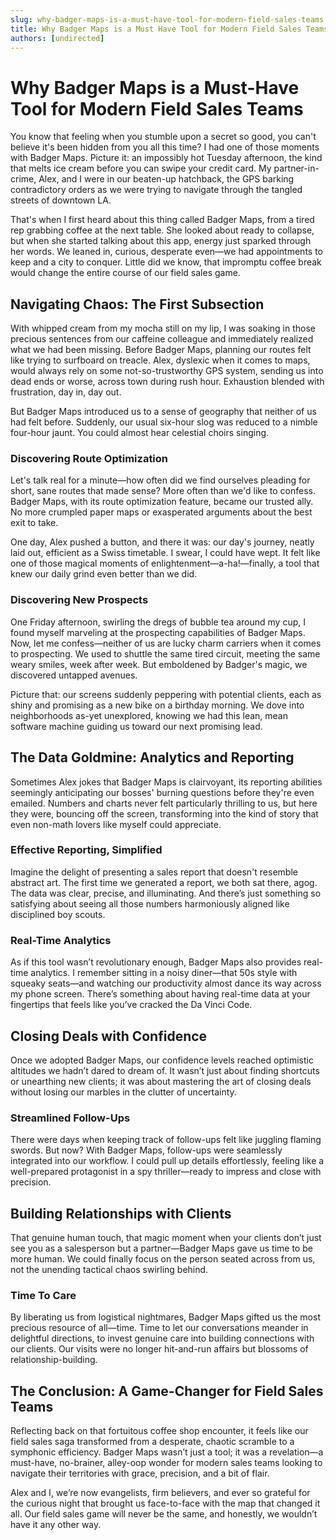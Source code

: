 ```yaml
---
slug: why-badger-maps-is-a-must-have-tool-for-modern-field-sales-teams
title: Why Badger Maps is a Must Have Tool for Modern Field Sales Teams
authors: [undirected]
---
```



# Why Badger Maps is a Must-Have Tool for Modern Field Sales Teams

You know that feeling when you stumble upon a secret so good, you can't believe it's been hidden from you all this time? I had one of those moments with Badger Maps. Picture it: an impossibly hot Tuesday afternoon, the kind that melts ice cream before you can swipe your credit card. My partner-in-crime, Alex, and I were in our beaten-up hatchback, the GPS barking contradictory orders as we were trying to navigate through the tangled streets of downtown LA.

That's when I first heard about this thing called Badger Maps, from a tired rep grabbing coffee at the next table. She looked about ready to collapse, but when she started talking about this app, energy just sparked through her words. We leaned in, curious, desperate even—we had appointments to keep and a city to conquer. Little did we know, that impromptu coffee break would change the entire course of our field sales game.

## Navigating Chaos: The First Subsection

With whipped cream from my mocha still on my lip, I was soaking in those precious sentences from our caffeine colleague and immediately realized what we had been missing. Before Badger Maps, planning our routes felt like trying to surfboard on treacle. Alex, dyslexic when it comes to maps, would always rely on some not-so-trustworthy GPS system, sending us into dead ends or worse, across town during rush hour. Exhaustion blended with frustration, day in, day out.

But Badger Maps introduced us to a sense of geography that neither of us had felt before. Suddenly, our usual six-hour slog was reduced to a nimble four-hour jaunt. You could almost hear celestial choirs singing.

### Discovering Route Optimization

Let's talk real for a minute—how often did we find ourselves pleading for short, sane routes that made sense? More often than we'd like to confess. Badger Maps, with its route optimization feature, became our trusted ally. No more crumpled paper maps or exasperated arguments about the best exit to take. 

One day, Alex pushed a button, and there it was: our day's journey, neatly laid out, efficient as a Swiss timetable. I swear, I could have wept. It felt like one of those magical moments of enlightenment—a-ha!—finally, a tool that knew our daily grind even better than we did.

### Discovering New Prospects

One Friday afternoon, swirling the dregs of bubble tea around my cup, I found myself marveling at the prospecting capabilities of Badger Maps. Now, let me confess—neither of us are lucky charm carriers when it comes to prospecting. We used to shuttle the same tired circuit, meeting the same weary smiles, week after week. But emboldened by Badger's magic, we discovered untapped avenues.

Picture that: our screens suddenly peppering with potential clients, each as shiny and promising as a new bike on a birthday morning. We dove into neighborhoods as-yet unexplored, knowing we had this lean, mean software machine guiding us toward our next promising lead. 

## The Data Goldmine: Analytics and Reporting

Sometimes Alex jokes that Badger Maps is clairvoyant, its reporting abilities seemingly anticipating our bosses' burning questions before they're even emailed. Numbers and charts never felt particularly thrilling to us, but here they were, bouncing off the screen, transforming into the kind of story that even non-math lovers like myself could appreciate.

### Effective Reporting, Simplified

Imagine the delight of presenting a sales report that doesn't resemble abstract art. The first time we generated a report, we both sat there, agog. The data was clear, precise, and illuminating. And there’s just something so satisfying about seeing all those numbers harmoniously aligned like disciplined boy scouts.

### Real-Time Analytics

As if this tool wasn’t revolutionary enough, Badger Maps also provides real-time analytics. I remember sitting in a noisy diner—that 50s style with squeaky seats—and watching our productivity almost dance its way across my phone screen. There’s something about having real-time data at your fingertips that feels like you’ve cracked the Da Vinci Code.

## Closing Deals with Confidence

Once we adopted Badger Maps, our confidence levels reached optimistic altitudes we hadn’t dared to dream of. It wasn’t just about finding shortcuts or unearthing new clients; it was about mastering the art of closing deals without losing our marbles in the clutter of uncertainty.

### Streamlined Follow-Ups

There were days when keeping track of follow-ups felt like juggling flaming swords. But now? With Badger Maps, follow-ups were seamlessly integrated into our workflow. I could pull up details effortlessly, feeling like a well-prepared protagonist in a spy thriller—ready to impress and close with precision.

## Building Relationships with Clients

That genuine human touch, that magic moment when your clients don’t just see you as a salesperson but a partner—Badger Maps gave us time to be more human. We could finally focus on the person seated across from us, not the unending tactical chaos swirling behind.

### Time To Care

By liberating us from logistical nightmares, Badger Maps gifted us the most precious resource of all—time. Time to let our conversations meander in delightful directions, to invest genuine care into building connections with our clients. Our visits were no longer hit-and-run affairs but blossoms of relationship-building.

## The Conclusion: A Game-Changer for Field Sales Teams

Reflecting back on that fortuitous coffee shop encounter, it feels like our field sales saga transformed from a desperate, chaotic scramble to a symphonic efficiency. Badger Maps wasn’t just a tool; it was a revelation—a must-have, no-brainer, alley-oop wonder for modern sales teams looking to navigate their territories with grace, precision, and a bit of flair.

Alex and I, we’re now evangelists, firm believers, and ever so grateful for the curious night that brought us face-to-face with the map that changed it all. Our field sales game will never be the same, and honestly, we wouldn’t have it any other way.